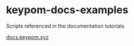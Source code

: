 # keypom-docs-examples
Scripts referenced in the documentation tutorials

[docs.keypom.xyz](docs.keypom.xyz)
